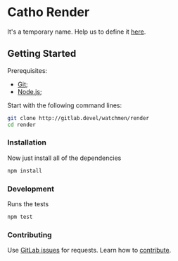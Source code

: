 # Catho Render

It's a temporary name. Help us to define it [here](http://gitlab.devel/watchmen/render/issues/2).

## Getting Started

Prerequisites:
- [Git](https://git-scm.com/);
- [Node.js](https://nodejs.org/en/);

Start with the following command lines:

```sh
git clone http://gitlab.devel/watchmen/render
cd render
```
### Installation

Now just install all of the dependencies

```sh
npm install
```

### Development

Runs the tests

```sh
npm test
```

### Contributing

Use [GitLab issues](http://gitlab.devel/watchmen/render/issues) for requests. Learn how to [contribute](http://gitlab.devel/watchmen/render/blob/master/CONTRIBUTING.MD).
